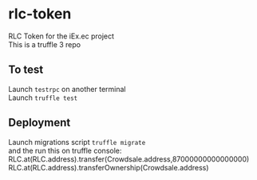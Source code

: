# rlc-token
RLC Token for the iEx.ec project    
This is a truffle 3 repo

## To test  
Launch `testrpc` on another terminal    
Launch `truffle test`


## Deployment    
Launch migrations script `truffle migrate`    
and the run this on truffle console:    
RLC.at(RLC.address).transfer(Crowdsale.address,87000000000000000)      
RLC.at(RLC.address).transferOwnership(Crowdsale.address)     

